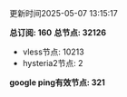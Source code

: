 更新时间2025-05-07 13:15:17

**总订阅: 160**
**总节点: 32126**
- vless节点: 10213
- hysteria2节点: 2

**google ping有效节点: 321**
